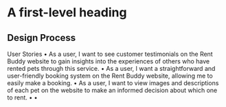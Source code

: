 # A first-level heading
## Design Process
User Stories
• As a user, I want to see customer  testimonials on the Rent Buddy website to gain insights into the experiences of others who have rented pets through this service.
• As a user, I want a straightforward and user-friendly booking system on the Rent Buddy website, allowing me to easily make a booking.
• As a user, I want to view images and descriptions of each pet on the website to make an informed decision about which one to rent.
•
•
